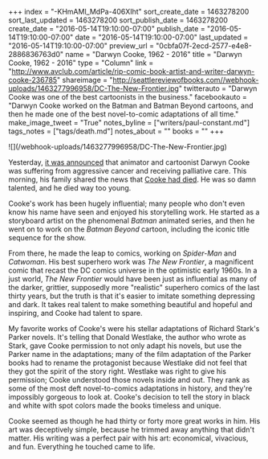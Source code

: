+++
index = "-KHmAMl_MdPa-406XIht"
sort_create_date = 1463278200
sort_last_updated = 1463278200
sort_publish_date = 1463278200
create_date = "2016-05-14T19:10:00-07:00"
publish_date = "2016-05-14T19:10:00-07:00"
date = "2016-05-14T19:10:00-07:00"
last_updated = "2016-05-14T19:10:00-07:00"
preview_url = "0cbfa07f-2ecd-2577-e4e8-2886836763d0"
name = "Darwyn Cooke, 1962 - 2016"
title = "Darwyn Cooke, 1962 - 2016"
type = "Column"
link = "http://www.avclub.com/article/rip-comic-book-artist-and-writer-darwyn-cooke-236785"
shareimage = "http://seattlereviewofbooks.com//webhook-uploads/1463277996958/DC-The-New-Frontier.jpg"
twitterauto = "Darwyn Cooke was one of the best cartoonists in the business."
facebookauto = "Darwyn Cooke worked on the Batman and Batman Beyond cartoons, and then he made one of the best novel-to-comic adaptations of all time."
make_image_tweet = "True"
notes_byline = ["writers/paul-constant.md"]
tags_notes = ["tags/death.md"]
notes_about = ""
books = ""
+++
<p class="image">![](/webhook-uploads/1463277996958/DC-The-New-Frontier.jpg)</p>

Yesterday, [it was announced](http://www.comicsbeat.com/darwyn-cooke-undergoing-palliative-care-for-aggressive-cancer/) that animator and cartoonist Darwyn Cooke was suffering from aggressive cancer and receiving palliative care. This morning, his family shared the news that [Cooke had died](http://www.avclub.com/article/rip-comic-book-artist-and-writer-darwyn-cooke-236785). He was so damn talented, and he died way too young.

Cooke's work has been hugely influential; many people who don't even know his name have seen and enjoyed his storytelling work. He started as a storyboard artist on the phenomenal *Batman* animated series, and then he went on to work on the *Batman Beyond* cartoon, including the iconic title sequence for the show.

From there, he made the leap to comics, working on *Spider-Man* and *Catwoman*. His best superhero work was *The New Frontier*, a magnificent comic that recast the DC comics universe in the optimistic early 1960s. In a just world, *The New Frontier* would have been just as influential as many of the darker, grittier, supposedly more "realistic" superhero comics of the last thirty years, but the truth is that it's easier to imitate something depressing and dark. It takes real talent to make something beautiful and hopeful and inspiring, and Cooke had talent to spare.

My favorite works of Cooke's were his stellar adaptations of Richard Stark's Parker novels. It's telling that Donald Westlake, the author who wrote as Stark, gave Cooke permission to not only adapt his novels, but use the Parker name in the adaptations; many of the film adaptation of the Parker books had to rename the protagonist because Westlake did not feel that they got the spirit of the story right. Westlake was right to give his permission; Cooke understood those novels inside and out. They rank as some of the most deft novel-to-comics adaptations in history, and they're impossibly gorgeous to look at. Cooke's decision to tell the story in black and white with spot colors made the books timeless and unique.

Cooke seemed as though he had thirty or forty more great works in him. His art was deceptively simple, because he trimmed away anything that didn't matter. His writing was a perfect pair with his art: economical, vivacious, and fun. Everything he touched came to life.